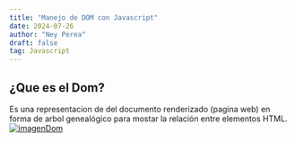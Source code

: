 ```yaml
---
title: "Manejo de DOM con Javascript"
date: 2024-07-26
author: "Ney Perea"
draft: false
tag: Javascript
---
```




## ¿Que es el Dom?

Es una representacion de del documento renderizado (pagina web) en forma de arbol genealógico para mostar la relación entre elementos HTML.
[![imagenDom](https://lenguajejs.com/javascript/dom/que-es/que-es-dom.png)](https://lenguajejs.com/javascript/dom/que-es/)